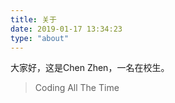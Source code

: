 ```yaml
---
title: 关于
date: 2019-01-17 13:34:23
type: "about"
---
```






大家好，这是Chen Zhen，一名在校生。

> Coding All The Time

